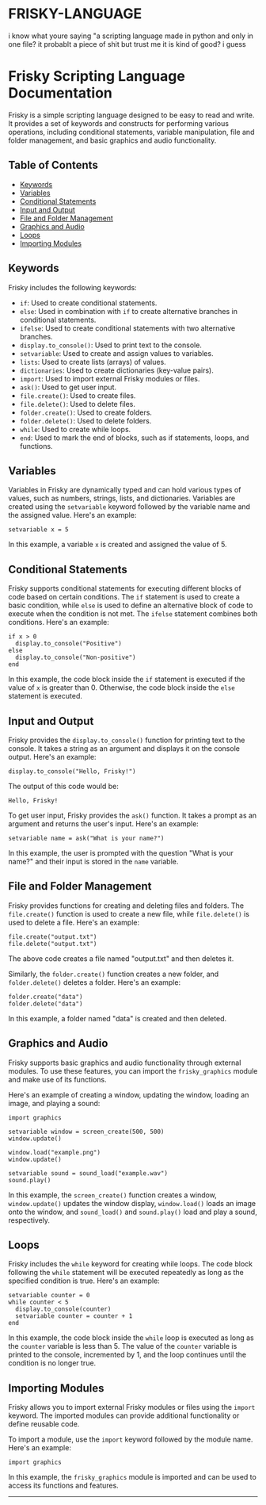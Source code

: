 # FRISKY-LANGUAGE
i know what youre saying "a scripting language made in python and only in one file? it probablt a piece of shit but trust me it is kind of good? i guess




# Frisky Scripting Language Documentation

Frisky is a simple scripting language designed to be easy to read and write. It provides a set of keywords and constructs for performing various operations, including conditional statements, variable manipulation, file and folder management, and basic graphics and audio functionality.

## Table of Contents

- [Keywords](#keywords)
- [Variables](#variables)
- [Conditional Statements](#conditional-statements)
- [Input and Output](#input-and-output)
- [File and Folder Management](#file-and-folder-management)
- [Graphics and Audio](#graphics-and-audio)
- [Loops](#loops)
- [Importing Modules](#importing-modules)

## Keywords

Frisky includes the following keywords:

- `if`: Used to create conditional statements.
- `else`: Used in combination with `if` to create alternative branches in conditional statements.
- `ifelse`: Used to create conditional statements with two alternative branches.
- `display.to_console()`: Used to print text to the console.
- `setvariable`: Used to create and assign values to variables.
- `lists`: Used to create lists (arrays) of values.
- `dictionaries`: Used to create dictionaries (key-value pairs).
- `import`: Used to import external Frisky modules or files.
- `ask()`: Used to get user input.
- `file.create()`: Used to create files.
- `file.delete()`: Used to delete files.
- `folder.create()`: Used to create folders.
- `folder.delete()`: Used to delete folders.
- `while`: Used to create while loops.
- `end`: Used to mark the end of blocks, such as if statements, loops, and functions.

## Variables

Variables in Frisky are dynamically typed and can hold various types of values, such as numbers, strings, lists, and dictionaries. Variables are created using the `setvariable` keyword followed by the variable name and the assigned value. Here's an example:

```frisky
setvariable x = 5
```

In this example, a variable `x` is created and assigned the value of 5.

## Conditional Statements

Frisky supports conditional statements for executing different blocks of code based on certain conditions. The `if` statement is used to create a basic condition, while `else` is used to define an alternative block of code to execute when the condition is not met. The `ifelse` statement combines both conditions. Here's an example:

```frisky
if x > 0
  display.to_console("Positive")
else
  display.to_console("Non-positive")
end
```

In this example, the code block inside the `if` statement is executed if the value of `x` is greater than 0. Otherwise, the code block inside the `else` statement is executed.

## Input and Output

Frisky provides the `display.to_console()` function for printing text to the console. It takes a string as an argument and displays it on the console output. Here's an example:

```frisky
display.to_console("Hello, Frisky!")
```

The output of this code would be:

```
Hello, Frisky!
```

To get user input, Frisky provides the `ask()` function. It takes a prompt as an argument and returns the user's input. Here's an example:

```frisky
setvariable name = ask("What is your name?")
```

In this example, the user is prompted with the question "What is your name?" and their input is stored in the `name` variable.

## File and Folder Management

Frisky provides functions for creating and deleting files and folders. The `file.create()` function is used to create a new file, while `file.delete()` is used to delete a file. Here's an example:

```frisky
file.create("output.txt")
file.delete("output.txt")
```

The above code creates a file named "output.txt" and then deletes it.

Similarly, the `folder.create()` function creates a new folder, and `folder.delete()` deletes a folder. Here's an example:

```frisky
folder.create("data")
folder.delete("data")
```

In this example, a folder named "data" is created and then deleted.

## Graphics and Audio

Frisky supports basic graphics and audio functionality through external modules. To use these features, you can import the `frisky_graphics` module and make use of its functions.

Here's an example of creating a window, updating the window, loading an image, and playing a sound:

```frisky
import graphics

setvariable window = screen_create(500, 500)
window.update()

window.load("example.png")
window.update()

setvariable sound = sound_load("example.wav")
sound.play()
```

In this example, the `screen_create()` function creates a window, `window.update()` updates the window display, `window.load()` loads an image onto the window, and `sound_load()` and `sound.play()` load and play a sound, respectively.

## Loops

Frisky includes the `while` keyword for creating while loops. The code block following the `while` statement will be executed repeatedly as long as the specified condition is true. Here's an example:

```frisky
setvariable counter = 0
while counter < 5
  display.to_console(counter)
  setvariable counter = counter + 1
end
```

In this example, the code block inside the `while` loop is executed as long as the `counter` variable is less than 5. The value of the `counter` variable is printed to the console, incremented by 1, and the loop continues until the condition is no longer true.

## Importing Modules

Frisky allows you to import external Frisky modules or files using the `import` keyword. The imported modules can provide additional functionality or define reusable code.

To import a module, use the `import` keyword followed by the module name. Here's an example:

```frisky
import graphics
```

In this example, the `frisky_graphics` module is imported and can be used to access its functions and features.

---


